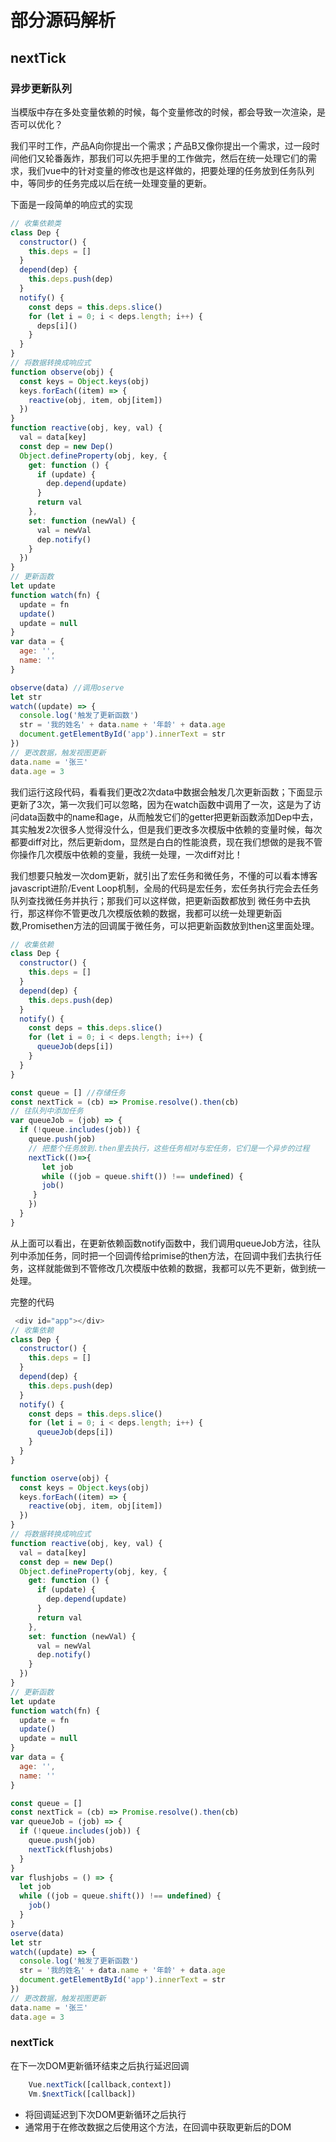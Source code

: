 # 部分源码解析
## nextTick
### 异步更新队列
当模版中存在多处变量依赖的时候，每个变量修改的时候，都会导致一次渲染，是否可以优化？

我们平时工作，产品A向你提出一个需求；产品B又像你提出一个需求，过一段时间他们又轮番轰炸，那我们可以先把手里的工作做完，然后在统一处理它们的需求，我们vue中的针对变量的修改也是这样做的，把要处理的任务放到任务队列中，等同步的任务完成以后在统一处理变量的更新。

下面是一段简单的响应式的实现
```js
// 收集依赖类
class Dep {
  constructor() {
    this.deps = []
  }
  depend(dep) {
    this.deps.push(dep)
  }
  notify() {
    const deps = this.deps.slice()
    for (let i = 0; i < deps.length; i++) {
      deps[i]()
    }
  }
}
// 将数据转换成响应式
function observe(obj) {
  const keys = Object.keys(obj)
  keys.forEach((item) => {
    reactive(obj, item, obj[item])
  })
}
function reactive(obj, key, val) {
  val = data[key]
  const dep = new Dep()
  Object.defineProperty(obj, key, {
    get: function () {
      if (update) {
        dep.depend(update)
      }
      return val
    },
    set: function (newVal) {
      val = newVal
      dep.notify()
    }
  })
}
// 更新函数
let update
function watch(fn) {
  update = fn
  update()
  update = null
}
var data = {
  age: '',
  name: ''
}

observe(data) //调用oserve
let str
watch((update) => {
  console.log('触发了更新函数')
  str = '我的姓名' + data.name + '年龄' + data.age
  document.getElementById('app').innerText = str
})
// 更改数据，触发视图更新
data.name = '张三'
data.age = 3
```

我们运行这段代码，看看我们更改2次data中数据会触发几次更新函数；下面显示更新了3次，第一次我们可以忽略，因为在watch函数中调用了一次，这是为了访问data函数中的name和age，从而触发它们的getter把更新函数添加Dep中去，其实触发2次很多人觉得没什么，但是我们更改多次模版中依赖的变量时候，每次都要diff对比，然后更新dom，显然是白白的性能浪费，现在我们想做的是我不管你操作几次模版中依赖的变量，我统一处理，一次diff对比！

我们想要只触发一次dom更新，就引出了宏任务和微任务，不懂的可以看本博客javascript进阶/Event Loop机制，全局的代码是宏任务，宏任务执行完会去任务队列查找微任务并执行；那我们可以这样做，把更新函数都放到 微任务中去执行，那这样你不管更改几次模版依赖的数据，我都可以统一处理更新函数,Promisethen方法的回调属于微任务，可以把更新函数放到then这里面处理。

```js
// 收集依赖
class Dep {
  constructor() {
    this.deps = []
  }
  depend(dep) {
    this.deps.push(dep)
  }
  notify() {
    const deps = this.deps.slice()
    for (let i = 0; i < deps.length; i++) {
      queueJob(deps[i])
    }
  }
}

const queue = [] //存储任务
const nextTick = (cb) => Promise.resolve().then(cb)
// 往队列中添加任务
var queueJob = (job) => {
  if (!queue.includes(job)) {
    queue.push(job)
    // 把整个任务放到.then里去执行，这些任务相对与宏任务，它们是一个异步的过程
    nextTick(()=>{
       let job
       while ((job = queue.shift()) !== undefined) {
       job()
     }   
    })
  }
}

```

从上面可以看出，在更新依赖函数notify函数中，我们调用queueJob方法，往队列中添加任务，同时把一个回调传给primise的then方法，在回调中我们去执行任务，这样就能做到不管修改几次模版中依赖的数据，我都可以先不更新，做到统一处理。

完整的代码

```js
 <div id="app"></div>
// 收集依赖
class Dep {
  constructor() {
    this.deps = []
  }
  depend(dep) {
    this.deps.push(dep)
  }
  notify() {
    const deps = this.deps.slice()
    for (let i = 0; i < deps.length; i++) {
      queueJob(deps[i])
    }
  }
}

function oserve(obj) {
  const keys = Object.keys(obj)
  keys.forEach((item) => {
    reactive(obj, item, obj[item])
  })
}
// 将数据转换成响应式
function reactive(obj, key, val) {
  val = data[key]
  const dep = new Dep()
  Object.defineProperty(obj, key, {
    get: function () {
      if (update) {
        dep.depend(update)
      }
      return val
    },
    set: function (newVal) {
      val = newVal
      dep.notify()
    }
  })
}
// 更新函数
let update
function watch(fn) {
  update = fn
  update()
  update = null
}
var data = {
  age: '',
  name: ''
}

const queue = []
const nextTick = (cb) => Promise.resolve().then(cb)
var queueJob = (job) => {
  if (!queue.includes(job)) {
    queue.push(job)
    nextTick(flushjobs)
  }
}
var flushjobs = () => {
  let job
  while ((job = queue.shift()) !== undefined) {
    job()
  }
}
oserve(data)
let str
watch((update) => {
  console.log('触发了更新函数')
  str = '我的姓名' + data.name + '年龄' + data.age
  document.getElementById('app').innerText = str
})
// 更改数据，触发视图更新
data.name = '张三'
data.age = 3
```

### nextTick
在下一次DOM更新循环结束之后执行延迟回调
```js
    Vue.nextTick([callback,context])
    Vm.$nextTick([callback])
```
- 将回调延迟到下次DOM更新循环之后执行
- 通常用于在修改数据之后使用这个方法，在回调中获取更新后的DOM